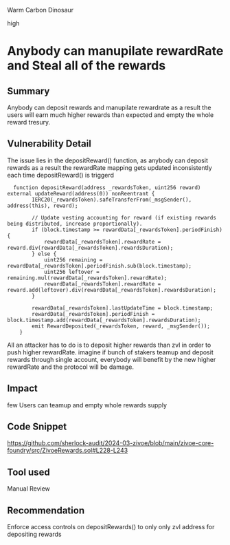 Warm Carbon Dinosaur

high

# Anybody can manupilate rewardRate and Steal all of the rewards

## Summary
Anybody can deposit rewards and manupilate rewardrate as a result the users will earn much higher rewards than expected and empty the whole reward tresury.

## Vulnerability Detail
The issue lies in the depositReward() function, as anybody can deposit rewards as a result the rewardRate mapping gets updated inconsistently each time depositReward() is triggerd
```solidity
  function depositReward(address _rewardsToken, uint256 reward) external updateReward(address(0)) nonReentrant {
        IERC20(_rewardsToken).safeTransferFrom(_msgSender(), address(this), reward);

        // Update vesting accounting for reward (if existing rewards being distributed, increase proportionally).
        if (block.timestamp >= rewardData[_rewardsToken].periodFinish) {
            rewardData[_rewardsToken].rewardRate = reward.div(rewardData[_rewardsToken].rewardsDuration);
        } else {
            uint256 remaining = rewardData[_rewardsToken].periodFinish.sub(block.timestamp);
            uint256 leftover = remaining.mul(rewardData[_rewardsToken].rewardRate);
            rewardData[_rewardsToken].rewardRate = reward.add(leftover).div(rewardData[_rewardsToken].rewardsDuration);
        }

        rewardData[_rewardsToken].lastUpdateTime = block.timestamp;
        rewardData[_rewardsToken].periodFinish = block.timestamp.add(rewardData[_rewardsToken].rewardsDuration);
        emit RewardDeposited(_rewardsToken, reward, _msgSender());
    }
```

All an attacker has to do is to deposit higher rewards than zvl in order to push higher rewardRate.
imagine if bunch of stakers teamup and deposit rewards through single account, everybody will benefit by 
the new higher rewardRate and the protocol will be damage.


## Impact
few Users can teamup and empty whole rewards supply
## Code Snippet
https://github.com/sherlock-audit/2024-03-zivoe/blob/main/zivoe-core-foundry/src/ZivoeRewards.sol#L228-L243
## Tool used

Manual Review

## Recommendation
Enforce access controls on depositRewards() to only only zvl address for depositing rewards